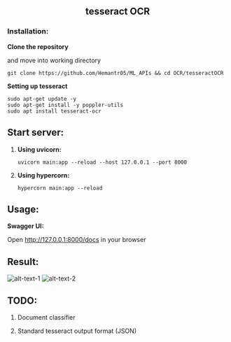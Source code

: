 <h2 align="center">tesseract OCR</h2>

### Installation:

**Clone the repository**

and move into working directory

```git clone https://github.com/Hemantr05/ML_APIs && cd OCR/tesseractOCR```

**Setting up tesseract**

```
sudo apt-get update -y
sudo apt-get install -y poppler-utils
sudo apt install tesseract-ocr
```

## Start server:

1. **Using uvicorn:**

    ```uvicorn main:app --reload --host 127.0.0.1 --port 8000```

2. **Using hypercorn:**

    ```hypercorn main:app --reload```

## Usage:
    
**Swagger UI:**

Open http://127.0.0.1:8000/docs in your browser


## Result:

![alt-text-1](./imgs/demo.png "original") ![alt-text-2](./imgs/demo_result.png "after_ocr")



## TODO:

1. Document classifier

2. Standard tesseract output format (JSON)
